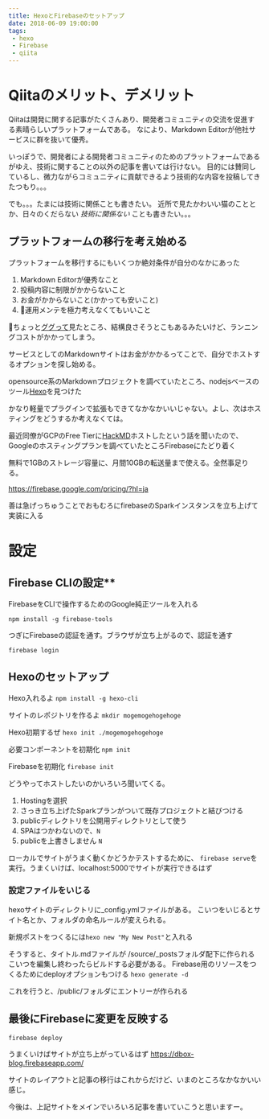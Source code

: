 ```yaml
---
title: HexoとFirebaseのセットアップ
date: 2018-06-09 19:00:00
tags: 
 - hexo
 - Firebase
 - qiita
---
```


# Qiitaのメリット、デメリット

Qiitaは開発に関する記事がたくさんあり、開発者コミュニティの交流を促進する素晴らしいプラットフォームである。
なにより、Markdown Editorが他社サービスに群を抜いて優秀。

いっぽうで、開発者による開発者コミュニティのためのプラットフォームであるがゆえ、技術に関することの以外の記事を書いては行けない。
目的には賛同しているし、微力ながらコミュニティに貢献できるよう技術的な内容を投稿してきたつもり。。。

でも。。。たまには技術に関係ことも書きたい。
近所で見たかわいい猫のこととか、日々のくだらない _技術に関係ない_ ことも書きたい。。。

## プラットフォームの移行を考え始める

プラットフォームを移行するにもいくつか絶対条件が自分のなかにあった

1. Markdown Editorが優秀なこと
2. 投稿内容に制限がかからないこと
3. お金がかからないこと(かかっても安いこと)
4. 運用メンテを極力考えなくてもいいこと

ちょっと[ググって](https://techracho.bpsinc.jp/hachi8833/2016_12_05/30340)見たところ、結構良さそうとこもあるみたいけど、ランニングコストがかかってしまう。

サービスとしてのMarkdownサイトはお金がかかるってことで、自分でホストするオプションを探し始める。

opensource系のMarkdownプロジェクトを調べていたところ、nodejsベースのツール[Hexo](https://hexo.io/)を見つけた

かなり軽量でプラグインで拡張もできてなかなかいいじゃない。よし、次はホスティングをどうするか考えなくては。

最近同僚がGCPのFree Tierに[HackMD](https://hackmd.io/)ホストしたという話を聞いたので、Googleのホスティングプランを調べていたところFirebaseにたどり着く

無料で1GBのストレージ容量に、月間10GBの転送量まで使える。全然事足りる。

https://firebase.google.com/pricing/?hl=ja


善は急げっちゅうことでおもむろにfirebaseのSparkインスタンスを立ち上げて実装に入る

# 設定

## Firebase CLIの設定**

FirebaseをCLIで操作するためのGoogle純正ツールを入れる

`npm install -g firebase-tools`

つぎにFirebaseの認証を通す。ブラウザが立ち上がるので、認証を通す

`firebase login`

## Hexoのセットアップ

Hexo入れるよ
`npm install -g hexo-cli`

サイトのレポジトリを作るよ
`mkdir mogemogehogehoge`

Hexo初期するぜ
`hexo init ./mogemogehogehoge`

必要コンポーネントを初期化
`npm init`

Firebaseを初期化
`firebase init`

どうやってホストしたいのかいろいろ聞いてくる。
1. Hostingを選択
2. さっき立ち上げたSparkプランがついて既存プロジェクトと結びつける
3. publicディレクトリを公開用ディレクトリとして使う
4. SPAはつかわないので、`N`
5. publicを上書きしません `N`

ローカルでサイトがうまく動くかどうかテストするために、
`firebase serve`を実行。うまくいけば、localhost:5000でサイトが実行できるはず

### 設定ファイルをいじる

hexoサイトのディレクトリに_config.ymlファイルがある。
こいつをいじるとサイト名とか、フォルダの命名ルールが変えられる。

新規ポストをつくるには`hexo new "My New Post"`と入れる

そうすると、タイトル.mdファイルが /source/_postsフォルダ配下に作られる
こいつを編集し終わったらビルドする必要がある。
Firebase用のリソースをつくるためにdeployオプションもつける
`hexo generate -d`

これを行うと、/public/フォルダにエントリーが作られる

## 最後にFirebaseに変更を反映する

`firebase deploy`

うまくいけばサイトが立ち上がっているはず
https://dbox-blog.firebaseapp.com/

サイトのレイアウトと記事の移行はこれからだけど、いまのところなかなかいい感じ。

今後は、上記サイトをメインでいろいろ記事を書いていこうと思いますー。
